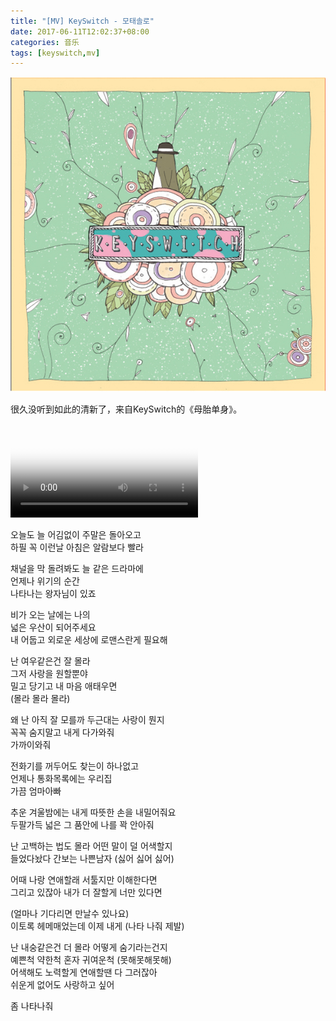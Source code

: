 ```yaml
---
title: "[MV] KeySwitch - 모태솔로"
date: 2017-06-11T12:02:37+08:00
categories: 音乐
tags: [keyswitch,mv]
---
```


![](/uploads/2017/06/keyswitch-20130125.jpg)

很久没听到如此的清新了，来自KeySwitch的《母胎单身》。<!--more-->

<video controls="" poster="//pic.xiami.net/images/common/uploadpic/166921/1495126329312.jpg" src="//cloud.video.taobao.com/play/u/1748679248/p/2/e/6/t/1/15756223.mp4">您的浏览器不支持 HTML5 video 标签。</video>

오늘도 늘 어김없이 주말은 돌아오고  
하필 꼭 이런날 아침은 알람보다 빨라

채널을 막 돌려봐도 늘 같은 드라마에  
언제나 위기의 순간   
나타나는 왕자님이 있죠

비가 오는 날에는 나의  
넓은 우산이 되어주세요  
내 어둡고 외로운 세상에 로맨스란게 필요해

난 여우같은건 잘 몰라  
그저 사랑을 원할뿐야  
밀고 당기고 내 마음 애태우면  
(몰라 몰라 몰라)

왜 난 아직 잘 모를까 두근대는 사랑이 뭔지  
꼭꼭 숨지말고 내게 다가와줘  
가까이와줘

전화기를 꺼두어도 찾는이 하나없고  
언제나 통화목록에는 우리집  
가끔 엄마아빠

추운 겨울밤에는 내게 따뜻한 손을 내밀어줘요  
두팔가득 넓은 그 품안에 나를 꽉 안아줘

난 고백하는 법도 몰라 어떤 말이 덜 어색할지  
들었다놨다 간보는 나쁜남자 (싫어 싫어 싫어)

어때 나랑 연애할래 서툴지만 이해한다면  
그리고 있잖아 내가 더 잘할게 너만 있다면

(얼마나 기다리면 만날수 있나요)  
이토록 헤메매었는데 이제 내게 (나타 나줘 제발)

난 내숭같은건 더 몰라 어떻게 숨기라는건지  
예쁜척 약한척 혼자 귀여운척 (못해못해못해)  
어색해도 노력할게 연애할땐 다 그러잖아  
쉬운게 없어도 사랑하고 싶어

좀 나타나줘
